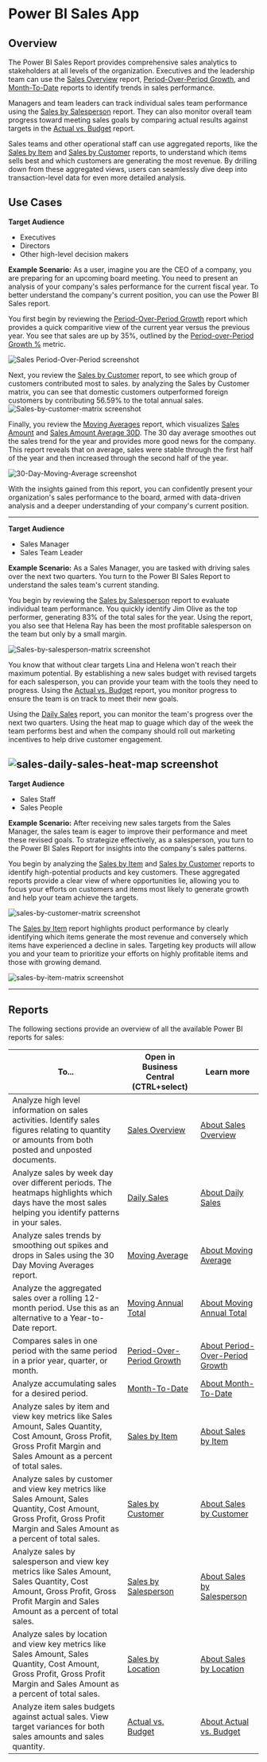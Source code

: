# Power BI Sales App

## Overview

The Power BI Sales Report provides comprehensive sales analytics to stakeholders at all levels of the organization. Executives and the leadership team can use the [Sales Overview](sales-overview.md) report,  [Period-Over-Period Growth](period-over-period-growth.md), and [Month-To-Date](month-to-date.md) reports to identify trends in sales performance.

Managers and team leaders can track individual sales team performance using the  [Sales by Salesperson](sales-by-salesperson.md) report. They can also monitor overall team progress toward meeting sales goals by comparing actual results against targets in the [Actual vs. Budget](actual-vs-budget.md)  report.

Sales teams and other operational staff can use aggregated reports, like the [Sales by Item](sales-by-item.md) and [Sales by Customer](sales-by-customer.md) reports, to understand which items sells best and which customers are generating the most revenue. By drilling down from these aggregated views, users can seamlessly dive deep into transaction-level data for even more detailed analysis.

## Use Cases

**Target Audience**

- Executives
- Directors
- Other high-level decision makers

**Example Scenario:**
As a user, imagine you are the CEO of a company, you are preparing for an upcoming board meeting. You need to present an analysis of your company's sales performance for the current fiscal year. To better understand the company's current position, you can use the Power BI Sales report.

You first begin by reviewing the [Period-Over-Period Growth](period-over-period-growth.md) report which provides a quick comparitive view of the current year versus the previous year. You see that sales are up by 35%, outlined by the [Period-over-Period Growth %](#TODO) metric. 

![Sales Period-Over-Period screenshot](/business-central/media/sales/sales-period-over-period-fiscal-year.png "Sales Period-Over-Period - Screenshot")

Next, you review the [Sales by Customer](sales-by-customer.md) report, to see which group of customers contributed most to sales. by analyzing the Sales by Customer matrix, you can see that domestic customers outperformed foreign customers by contributing 56.59% to the total annual sales. 
![Sales-by-customer-matrix screenshot](/business-central/media/sales/sales-by-customer-matrix.png "Sales-by-customer-matrix - Screenshot")

Finally, you review the [Moving Averages](moving-average.md) report, which visualizes [Sales Amount](#TODO) and [Sales Amount Average 30D](#TODO). The 30 day average smoothes out the sales trend for the year and provides more good news for the company. This report reveals that on average, sales were stable through the first half of the year and then increased through the second half of the year. 

![30-Day-Moving-Average screenshot](/business-central/media/sales/30-Day-Moving-Average.png "30-Day-Moving-Average - Screenshot")

With the insights gained from this report, you can confidently present your organization's sales performance to the board, armed with data-driven analysis and a deeper understanding of your company's current position.

---
**Target Audience**

- Sales Manager
- Sales Team Leader

**Example Scenario:** 
As a Sales Manager, you are tasked with driving sales over the next two quarters. You turn to the Power BI Sales Report to understand the sales team's current standing. 

You begin by reviewing the [Sales by Salesperson](sales-by-salesperson.md) report to evaluate individual team performance. You quickly identify Jim Olive as the top performer, generating 83% of the total sales for the year. Using the report, you also see that Helena Ray has been the most profitable salesperson on the team but only by a small margin. 

![Sales-by-salesperson-matrix screenshot](/business-central/media/sales/sales-by-salesperson-matrix.png "Sales-by-salesperson-matrix - Screenshot")

You know that without clear targets Lina and Helena won't reach their maximum potential. By establishing a new sales budget with revised targets for each salesperson, you can provide your team with the tools they need to progress. Using the [Actual vs. Budget](actual-vs-budget.md) report, you monitor progress to ensure the team is on track to meet their new goals.

Using the [Daily Sales](daily-sales.md) report, you can monitor the team's progress over the next two quarters. Using the heat map to guage which day of the week the team performs best and when the company should roll out marketing incentives to help drive customer engagement.

![sales-daily-sales-heat-map screenshot](/business-central/media/sales/sales-daily-sales-heat-map.png "sales-daily-sales-heat-map - Screenshot")
---

**Target Audience**

- Sales Staff
- Sales People

**Example Scenario:** 
After receiving new sales targets from the Sales Manager, the sales team is eager to improve their performance and meet these revised goals. To strategize effectively, as a salesperson, you turn to the Power BI Sales Report for insights into the company's sales patterns. 

You begin by analyzing the [Sales by Item](sales-by-item.md) and [Sales by Customer](sales-by-customer.md) reports to identify high-potential products and key customers. These aggregated reports provide a clear view of where opportunities lie, allowing you to focus your efforts on customers and items most likely to generate growth and help your team achieve the targets. 

![sales-by-customer-matrix screenshot](/business-central/media/sales/sales-by-customer-matrix-2.png "sales-by-customer-matrix - Screenshot")

The [Sales by Item](sales-by-item.md) report highlights product performance by clearly identifying which items generate the most revenue and conversely which items have experienced a decline in sales. Targeting key products will allow you and your team to prioritize your efforts on highly profitable items and those with growing demand. 

![sales-by-item-matrix screenshot](/business-central/media/sales/sales-by-item-matrix.png "sales-by-item-matrix - Screenshot")

---

## Reports
The following sections provide an overview of all the available Power BI reports for sales:

| To... | Open in Business Central (CTRL+select) | Learn more |
| ------ | -------------- | ---------- | 
| Analyze high level information on sales activities. Identify sales figures relating to quantity or amounts from both posted and unposted documents.| [Sales Overview](#TODO) | [About Sales Overview](sales-overview.md) |
| Analyze sales by week day over different periods. The heatmaps highlights which days have the most sales helping you identify patterns in your sales.|[Daily Sales](#TODO)| [About Daily Sales](daily-sales.md) |
| Analyze sales trends by smoothing out spikes and drops in Sales using the 30 Day Moving Averages report. | [Moving Average](#TODO) | [About Moving Average](moving-average.md) |
| Analyze the aggregated sales over a rolling 12-month period. Use this as an alternative to a Year-to-Date report. |[Moving Annual Total](#TODO) | [About Moving Annual Total](moving-annual-total.md) |
| Compares sales in one period with the same period in a prior year, quarter, or month. |[Period-Over-Period Growth](#TODO) | [About Period-Over-Period Growth](period-over-period-growth.md) |
| Analyze accumulating sales for a desired period. | [Month-To-Date](#TODO) | [About Month-To-Date](month-to-date.md)|
| Analyze sales by item and view key metrics like Sales Amount, Sales Quantity, Cost Amount, Gross Profit, Gross Profit Margin and Sales Amount as a percent of total sales. | [Sales by Item](#TODO) | [About Sales by Item](sales-by-item.md) |
| Analyze sales by customer and view key metrics like Sales Amount, Sales Quantity, Cost Amount, Gross Profit, Gross Profit Margin and Sales Amount as a percent of total sales.  | [Sales by Customer](#TODO)  | [About Sales by Customer](sales-by-customer.md) |
| Analyze sales by salesperson and view key metrics like Sales Amount, Sales Quantity, Cost Amount, Gross Profit, Gross Profit Margin and Sales Amount as a percent of total sales.  | [Sales by Salesperson](#TODO) | [About Sales by Salesperson](sales-by-salesperson.md) |
| Analyze sales by location and view key metrics like Sales Amount, Sales Quantity, Cost Amount, Gross Profit, Gross Profit Margin and Sales Amount as a percent of total sales.  | [Sales by Location](#TODO)  | [About Sales by Location](sales-by-location.md)  |
| Analyze item sales budgets against actual sales. View target variances for both sales amounts and sales quantity. | [Actual vs. Budget](#TODO) | [About Actual vs. Budget](actual-vs-budget.md) |
